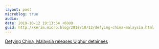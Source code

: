 ```yaml
---
layout: post
microblog: true
audio: 
date: 2018-10-12 19:13:54 +0800
guid: http://kerim.micro.blog/2018/10/12/defying-china-malaysia.html
---
```

[Defying China, Malaysia releases Uighur detainees](https://www.reuters.com/article/us-malaysia-uighurs/defying-china-malaysia-releases-uighur-detainees-idUSKCN1ML1LH)

